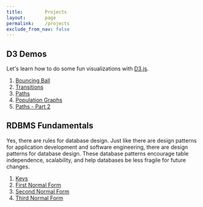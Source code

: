 ```yaml
---
title:        Projects
layout:       page
permalink:    /projects
exclude_from_nav: false
---
```


## <a name="d3">D3 Demos</a>

Let's learn how to do some fun visualizations with [D3.js](https://d3js.org/).

1. [Bouncing Ball](/projects/d3/bouncing-ball)
2. [Transitions](/2018/05/03/simple-transitions-in-d3)
3. [Paths](/2018/05/04/paths-in-d3)
4. [Population Graphs](/projects/d3/population)
5. [Paths - Part 2](/2018/05/08/paths-in-d3-part-2)

## <a name="rdbms-fundamentals">RDBMS Fundamentals</a>

Yes, there are rules for database design. Just like there are design patterns for application development and software engineering, there are design patterns for database design. These database patterns encourage table independence, scalability, and help databases be less fragile for future changes.

1. [Keys](/2017/11/29/rdbms-fundamentals-keys)
2. [First Normal Form](/2017/12/01/rdbms-fundamentals-first-normal-form)
3. [Second Normal Form](/2017/12/04/rdbms-fundamentals-second-normal-form)
4. [Third Normal Form](/2017/12/05/rdbms-fundamentals-third-normal-form)
